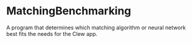 # MatchingBenchmarking
A program that determines which matching algorithm or neural network best fits the needs for the Clew app.
